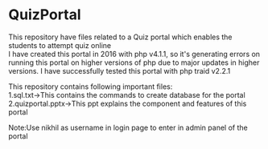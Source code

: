 # QuizPortal
This repository have files related to a Quiz portal which enables the students to attempt quiz online<br>
I have created this portal in 2016 with php v4.1.1, so it's generating errors on running this portal on higher versions of php due to major updates in higher versions. I have successfully tested this portal with php traid v2.2.1

This repository contains following important files:<br>
1.sql.txt->This contains the commands to create database for the portal<br>
2.quizportal.pptx->This ppt explains the component and features of this portal

Note:Use nikhil as username in login page to enter in admin panel of the portal
